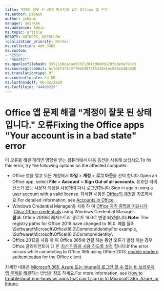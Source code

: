 ```yaml
---
title: 계정이 잘못 된 상태 메시지에 있는 Office 앱 수정
ms.author: pebaum
author: pebaum
manager: mnirkhe
ms.audience: Admin
ms.topic: article
ROBOTS: NOINDEX, NOFOLLOW
localization_priority: Normal
ms.collection: Adm_O365
ms.custom:
- "2558"
- "9000571"
ms.openlocfilehash: 5592158c24ae55d712018d6886670fe8e9a794c3
ms.sourcegitcommit: bc7d6f4f3c9f7060d073f5130e1ec856e248d020
ms.translationtype: MT
ms.contentlocale: ko-KR
ms.lasthandoff: 06/02/2020
ms.locfileid: "44499229"
---
```

# <a name="fixing-the-office-apps-your-account-is-in-a-bad-state-error"></a><span data-ttu-id="c9a53-102">Office 앱 문제 해결 "계정이 잘못 된 상태입니다." 오류</span><span class="sxs-lookup"><span data-stu-id="c9a53-102">Fixing the Office apps "Your account is in a bad state" error</span></span>

<span data-ttu-id="c9a53-103">이 오류를 해결 하려면 영향을 받는 컴퓨터에서 다음 옵션을 사용해 보십시오.</span><span class="sxs-lookup"><span data-stu-id="c9a53-103">To fix this error, try the following options on the affected computer:</span></span>

- <span data-ttu-id="c9a53-104">Office 앱을 열고 모든 계정에서 **파일**  >  **계정**  >  **로그 아웃**을 선택 합니다.</span><span class="sxs-lookup"><span data-stu-id="c9a53-104">Open an Office app, select **File** > **Account** > **Sign Out of all accounts**.</span></span> <span data-ttu-id="c9a53-105">유효한 라이선스가 있는 사용자 계정을 사용하여 다시 로그인합니다.</span><span class="sxs-lookup"><span data-stu-id="c9a53-105">Sign in again using a user account with a valid license.</span></span> <span data-ttu-id="c9a53-106">자세한 내용은 [Office의 계정](https://support.office.com/article/accounts-in-office-628ea040-f265-49de-b986-be09c3ebf8a9)을 참조하세요.</span><span class="sxs-lookup"><span data-stu-id="c9a53-106">For detailed information, see [Accounts in Office](https://support.office.com/article/accounts-in-office-628ea040-f265-49de-b986-be09c3ebf8a9).</span></span>
- <span data-ttu-id="c9a53-107">Windows Credential Manager를 사용 하 여 [Office 자격 증명을 지웁니다](https://docs.microsoft.com/office/troubleshoot/error-messages/another-account-already-signed-in#step-3-clear-cached-credentials-on-the-computer) .</span><span class="sxs-lookup"><span data-stu-id="c9a53-107">[Clear Office credentials](https://docs.microsoft.com/office/troubleshoot/error-messages/another-account-already-signed-in#step-3-clear-cached-credentials-on-the-computer) using Windows Credential Manager.</span></span><br>
  <span data-ttu-id="c9a53-108">**참고:** Office 2016의 레지스트리 경로가 16.0로 변경 되었습니다.</span><span class="sxs-lookup"><span data-stu-id="c9a53-108">**Note:** The registry paths for Office 2016 have changed to 16.0.</span></span> <span data-ttu-id="c9a53-109">예를 들어 \Software\Microsoft\Office\16.0\Common\Identity</span><span class="sxs-lookup"><span data-stu-id="c9a53-109">For example, \Software\Microsoft\Office\16.0\Common\Identity</span></span>\
- <span data-ttu-id="c9a53-110">Office 2013을 사용 하 여 Office 365에 연결 하는 동안 오류가 발생 하는 경우 Office 클라이언트에 대 한 [최신 인증을 사용 하도록 설정](https://docs.microsoft.com/microsoft-365/admin/security-and-compliance/enable-modern-authentication) 합니다.</span><span class="sxs-lookup"><span data-stu-id="c9a53-110">If the error occurs while connecting to Office 365 using Office 2013, [enable modern authentication](https://docs.microsoft.com/microsoft-365/admin/security-and-compliance/enable-modern-authentication) for the Office client.</span></span>

<span data-ttu-id="c9a53-111">자세한 내용은 [Microsoft 365, Azure 또는 Intune에 로그인 할 수 없는 비 브라우저 앱 문제를 해결](https://support.office.com/article/how-to-troubleshoot-non-browser-apps-that-can-t-sign-in-to-office-365-azure-or-intune-3ba1b268-66f6-462c-b0e5-070f5c2603c1)하는 방법을 참조 하세요.</span><span class="sxs-lookup"><span data-stu-id="c9a53-111">For more information, see [How to troubleshoot non-browser apps that can't sign in to Microsoft  365, Azure, or Intune](https://support.office.com/article/how-to-troubleshoot-non-browser-apps-that-can-t-sign-in-to-office-365-azure-or-intune-3ba1b268-66f6-462c-b0e5-070f5c2603c1).</span></span>

